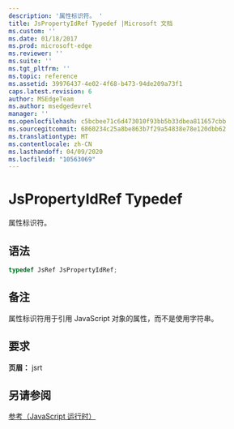 ```yaml
---
description: '属性标识符。 '
title: JsPropertyIdRef Typedef |Microsoft 文档
ms.custom: ''
ms.date: 01/18/2017
ms.prod: microsoft-edge
ms.reviewer: ''
ms.suite: ''
ms.tgt_pltfrm: ''
ms.topic: reference
ms.assetid: 39976437-4e02-4f68-b473-94de209a73f1
caps.latest.revision: 6
author: MSEdgeTeam
ms.author: msedgedevrel
manager: ''
ms.openlocfilehash: c5bcbee71c6d473010f93bb5b33dbea811657cbb
ms.sourcegitcommit: 6860234c25a8be863b7f29a54838e78e120dbb62
ms.translationtype: MT
ms.contentlocale: zh-CN
ms.lasthandoff: 04/09/2020
ms.locfileid: "10563069"
---
```

# JsPropertyIdRef Typedef
属性标识符。  
  
## 语法  
  
```cpp  
typedef JsRef JsPropertyIdRef;  
```  
  
## 备注  
 属性标识符用于引用 JavaScript 对象的属性，而不是使用字符串。  
  
## 要求  
 **页眉：** jsrt  
  
## 另请参阅  
 [参考（JavaScript 运行时）](../chakra-hosting/reference-javascript-runtime.md)